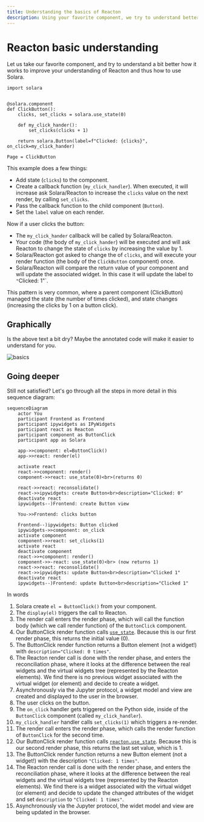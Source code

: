 ```yaml
---
title: Understanding the basics of Reacton
description: Using your favorite component, we try to understand better how it works to improve your understanding of Reacton and, thus, how to use Solara.
---
```

# Reacton basic understanding


Let us take our favorite component, and try to understand a bit better how it works to improve your understanding of Reacton and thus how to use Solara.


```{.python pycafe-link}
import solara


@solara.component
def ClickButton():
    clicks, set_clicks = solara.use_state(0)

    def my_click_hander():
        set_clicks(clicks + 1)

    return solara.Button(label=f"Clicked: {clicks}", on_click=my_click_hander)

Page = ClickButton
```

This example does a few things:

 * Add state (`clicks`) to the component.
 * Create a callback function (`my_click_handler`). When executed, it will increase ask Solara/Reacton to increase the `clicks` value on the next render, by calling `set_clicks`.
 * Pass the callback function to the child component (`Button`).
 * Set the `label` value on each render.

Now if a user clicks the button:

 * The `my_click_hander` callback will be called by Solara/Reacton.
 * Your code (the body of `my_click_hander`) will be executed and will ask Reacton to change the state of `clicks` by increasing the value by 1.
 * Solara/Reacton got asked to change the of `clicks`, and will execute your render function (the body of the `ClickButton` component) once.
 * Solara/Reacton will compare the return value of your component and will update the associated widget. In this case it will update the label to `"`Clicked: 1"`.

This pattern is very common, where a parent component (ClickButton) managed the state (the number of times clicked), and state changes (increasing the clicks by 1 on a button click).

## Graphically

Is the above text a bit dry? Maybe the annotated code will make it easier to understand for you.

![basics](https://dxhl76zpt6fap.cloudfront.net/public/docs/reacton-basics.webp)


## Going deeper


Still not satisfied? Let's go through all the steps in more detail in this sequence diagram:

```mermaid
sequenceDiagram
    actor You
    participant Frontend as Frontend
    participant ipywidgets as IPyWidgets
    participant react as Reacton
    participant component as ButtonClick
    participant app as Solara

    app->>component: el=ButtonClick()
    app->>react: render(el)

    activate react
    react->>component: render()
    component->>react: use_state(0)<br>(returns 0)

    react->>react: reconsolidate()
    react->>ipywidgets: create Button<br>description="Clicked: 0"
    deactivate react
    ipywidgets--)Frontend: create Button view

    You->>Frontend: clicks button

    Frontend--)ipywidgets: Button clicked
    ipywidgets->>component: on_click
    activate component
    component->>react: set_clicks(1)
    activate react
    deactivate component
    react->>+component: render()
    component->>-react: use_state(0)<br> (now returns 1)
    react->>react: reconsolidate()
    react->>ipywidgets: update Button<br>description="Clicked 1"
    deactivate react
    ipywidgets--)Frontend: update Button<br>description="Clicked 1"
```

In words

   1. Solara create `el = ButtonClick()` from your component.
   1. The `display(el)` triggers the call to Reacton.
   1. The render call enters the render phase, which will call the function body (which we call render function) of the `ButtonClick` component.
   1. Our ButtonClick render function calls [`use_state`](/documentation/api/hooks/use_state). Because this is our first render phase, this returns the initial value (0).
   1. The ButtonClick render function returns a Button element (not a widget!) with `description="Clicked: 0 times"`.
   1. The Reacton render call is done with the render phase, and enters the reconciliation phase, where it looks at the difference between the real widgets and the virtual widgets tree (represented by the Reacton elements). We find there is no previous widget associated with the virtual widget (or element) and decide to create a widget.
   1. Asynchronously via the Jupyter protocol, a widget model and view are created and displayed to the user in the browser.
   1. The user clicks on the button.
   1. The `on_click` handler gets triggered on the Python side, inside of the `ButtonClick` component (called `my_click_handler`).
   1. `my_click_handler` handler calls `set_clicks(1)` which triggers a re-render.
   1. The render call enters the render phase, which calls the render function of `ButtonClick` for the second time.
   1. Our ButtonClick render function calls [`reacton.use_state`](#use_state). Because this is our second render phase, this returns the last set value, which is 1.
   1. The ButtonClick render function returns a new Button element (not a widget!) with the description `"Clicked: 1 times"`.
   1. The Reacton render call is done with the render phase, and enters the reconciliation phase, where it looks at the difference between the real widgets and the virtual widgets tree (represented by the Reacton elements). We find there is a widget associated with the virtual widget (or element) and decide to update the changed attributes of the widget and set `description` to `"Clicked: 1 times"`.
   1. Asynchronously via the Jupyter protocol, the widet model and view are being updated in the browser.
